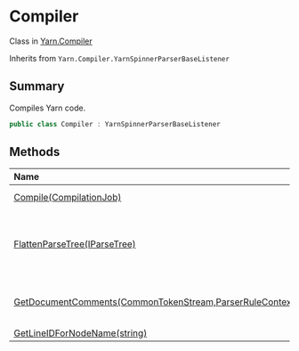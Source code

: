 # Compiler

Class in [Yarn.Compiler](/docs/api/csharp/yarn.compiler.md)

Inherits from `Yarn.Compiler.YarnSpinnerParserBaseListener`

## Summary


Compiles Yarn code.


```csharp
public class Compiler : YarnSpinnerParserBaseListener
```

## Methods

|Name|Description|
|:---|:---|
|[Compile(CompilationJob)](/docs/api/csharp/yarn.compiler.compiler.compile.md)|Compiles Yarn code, as specified by a compilation job.|
|[FlattenParseTree(IParseTree)](/docs/api/csharp/yarn.compiler.compiler.flattenparsetree.md)|Flattens a tree of  <code>Antlr4.Runtime.Tree.IParseTree</code>  objects by recursively visiting their children, and converting them into a flat  <code>System.Collections.Generic.IEnumerable`1</code> .|
|[GetDocumentComments(CommonTokenStream,ParserRuleContext,bool)](/docs/api/csharp/yarn.compiler.compiler.getdocumentcomments.md)|Gets the text of the documentation comments that either immediately precede  <code>context</code> , or are on the same line as <code>context</code> .|
|[GetLineIDForNodeName(string)](/docs/api/csharp/yarn.compiler.compiler.getlineidfornodename.md)|Generates a line id for a raw text node|

